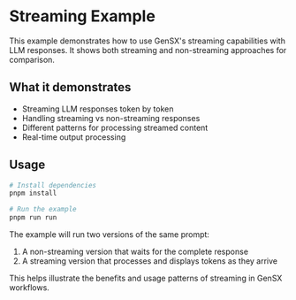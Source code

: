 # Streaming Example

This example demonstrates how to use GenSX's streaming capabilities with LLM responses. It shows both streaming and non-streaming approaches for comparison.

## What it demonstrates

- Streaming LLM responses token by token
- Handling streaming vs non-streaming responses
- Different patterns for processing streamed content
- Real-time output processing

## Usage

```bash
# Install dependencies
pnpm install

# Run the example
pnpm run run
```

The example will run two versions of the same prompt:

1. A non-streaming version that waits for the complete response
2. A streaming version that processes and displays tokens as they arrive

This helps illustrate the benefits and usage patterns of streaming in GenSX workflows.

